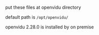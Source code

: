 put these files at openvidu directory

default path is `/opt/openvidu/`

openvidu 2.28.0 is installed by on premise